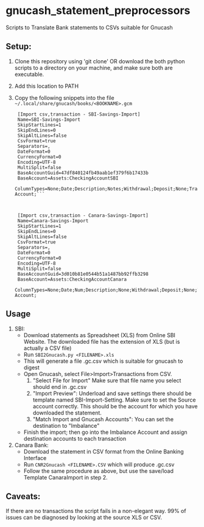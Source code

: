 # gnucash_statement_preprocessors
Scripts to Translate Bank statements to CSVs suitable for Gnucash

## Setup:
1. Clone this repository using 'git clone' OR download the both python scripts to a directory on your machine, and make sure both are executable.
2. Add this location to PATH
3. Copy the following snippets into the file ```~/.local/share/gnucash/books/<BOOKNAME>.gcm```


		[Import csv,transaction - SBI-Savings-Import]
		Name=SBI-Savings-Import
		SkipStartLines=1
		SkipEndLines=0
		SkipAltLines=false
		CsvFormat=true
		Separators=,
		DateFormat=0
		CurrencyFormat=0
		Encoding=UTF-8
		MultiSplit=false
		BaseAccountGuid=47df840124fb49aab1ef379f6b17433b
		BaseAccount=Assets:CheckingAccountSBI
		ColumnTypes=None;Date;Description;Notes;Withdrawal;Deposit;None;Transfer Account;```



		[Import csv,transaction - Canara-Savings-Import]
		Name=Canara-Savings-Import
		SkipStartLines=1
		SkipEndLines=0
		SkipAltLines=false
		CsvFormat=true
		Separators=,
		DateFormat=0
		CurrencyFormat=0
		Encoding=UTF-8
		MultiSplit=false
		BaseAccountGuid=3d010b81e0544b51a1487bb92ffb3298
		BaseAccount=Assets:CheckingAccountCanara
		ColumnTypes=None;Date;Num;Description;None;Withdrawal;Deposit;None;Transfer Account;


## Usage

1. SBI:
	- Download statements as Spreadsheet (XLS) from Online SBI Website. The downloaded file has the extension of XLS (but is actually a CSV file)
	- Run ```SBI2Gnucash.py <FILENAME>.xls```
	- This will generate a file <FILENAME>.gc.csv which is suitable for gnucash to digest
	- Open Gnucash, select File>Import>Transactions from CSV.
		1. "Select File for Import" Make sure that file name you select should end in .gc.csv
		2. "Import Preview": Underload and save settings there should be template named SBI-Import-Setting. Make sure to set the Source account correctly. This should be the account for which you have downloaded the statement.
		4. "Match Import and Gnucash Accounts": You can set the destination to "Imbalance"
	- Finish the import; then go into the Imbalance Account and assign destination accounts to each transaction
2. Canara Bank:
	- Download the statement in CSV format from the Online Banking Interface
	- Run ```CNR2Gnucash <FILENAME>.CSV``` which will produce <FILENAME>.gc.csv
	- Follow the same procedure as above, but use the save/load Template CanaraImport in step 2.

## Caveats:
If there are no transactions the script fails in a non-elegant way.
99% of issues can be diagnosed by looking at the source XLS or CSV. 


